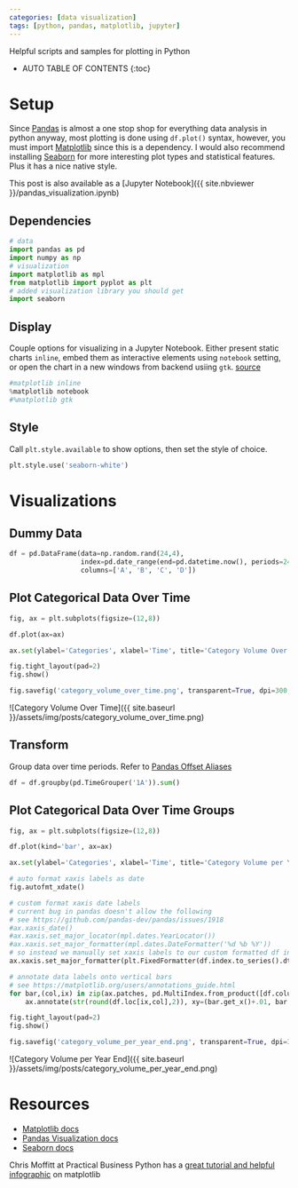 ```yaml
---
categories: [data visualization]
tags: [python, pandas, matplotlib, jupyter]
---
```


Helpful scripts and samples for plotting in Python

<!-- excerpt separator -->

* AUTO TABLE OF CONTENTS
{:toc}

# Setup

Since [Pandas](https://pandas.pydata.org/) is almost a one stop shop for everything data analysis in python anyway, most plotting is done using `df.plot()` syntax, however, you must import [Matplotlib](https://matplotlib.org/index.html) since this is a dependency. I would also recommend installing [Seaborn](https://seaborn.pydata.org/) for more interesting plot types and statistical features. Plus it has a nice native style.  

This post is also available as a [Jupyter Notebook]({{ site.nbviewer }}/pandas_visualization.ipynb)  

## Dependencies

```python
# data
import pandas as pd
import numpy as np
# visualization
import matplotlib as mpl
from matplotlib import pyplot as plt
# added visualization library you should get
import seaborn
```

## Display

Couple options for visualizing in a Jupyter Notebook. Either present static charts `inline`, embed them as interactive elements using `notebook` setting, or open the chart in a new windows from backend usiing `gtk`.  [source](http://ipython.readthedocs.io/en/stable/interactive/plotting.html)

```python
#matplotlib inline
%matplotlib notebook
#%matplotlib gtk
```

## Style

Call `plt.style.available` to show options, then set the style of choice.  

```python
plt.style.use('seaborn-white')
```

# Visualizations

## Dummy Data  

```python
df = pd.DataFrame(data=np.random.rand(24,4),
                  index=pd.date_range(end=pd.datetime.now(), periods=24, freq='MS'),
                  columns=['A', 'B', 'C', 'D'])
```

## Plot Categorical Data Over Time  

```python
fig, ax = plt.subplots(figsize=(12,8))

df.plot(ax=ax)

ax.set(ylabel='Categories', xlabel='Time', title='Category Volume Over Time')

fig.tight_layout(pad=2)
fig.show()

fig.savefig('category_volume_over_time.png', transparent=True, dpi=300, bbox_inches='tight')
```

![Category Volume Over Time]({{ site.baseurl }}/assets/img/posts/category_volume_over_time.png)  

## Transform

Group data over time periods. Refer to [Pandas Offset Aliases](http://pandas.pydata.org/pandas-docs/stable/timeseries.html#offset-aliases)  

```python
df = df.groupby(pd.TimeGrouper('1A')).sum()
```

## Plot Categorical Data Over Time Groups

```python
fig, ax = plt.subplots(figsize=(12,8))

df.plot(kind='bar', ax=ax)

ax.set(ylabel='Categories', xlabel='Time', title='Category Volume per Year End')

# auto format xaxis labels as date
fig.autofmt_xdate()

# custom format xaxis date labels
# current bug in pandas doesn't allow the following
# see https://github.com/pandas-dev/pandas/issues/1918
#ax.xaxis_date()
#ax.xaxis.set_major_locator(mpl.dates.YearLocator())
#ax.xaxis.set_major_formatter(mpl.dates.DateFormatter('%d %b %Y'))
# so instead we manually set xaxis labels to our custom formatted df index as series of strings
ax.xaxis.set_major_formatter(plt.FixedFormatter(df.index.to_series().dt.strftime('%d %b %Y')))

# annotate data labels onto vertical bars
# see https://matplotlib.org/users/annotations_guide.html
for bar,(col,ix) in zip(ax.patches, pd.MultiIndex.from_product([df.columns,df.index])):
    ax.annotate(str(round(df.loc[ix,col],2)), xy=(bar.get_x()+.01, bar.get_height()-.5), color='white')

fig.tight_layout(pad=2)
fig.show()

fig.savefig('category_volume_per_year_end.png', transparent=True, dpi=300, bbox_inches='tight')
```

![Category Volume per Year End]({{ site.baseurl }}/assets/img/posts/category_volume_per_year_end.png)  

# Resources

- [Matplotlib docs](https://matplotlib.org/contents.html)  
- [Pandas Visualization docs](https://pandas.pydata.org/pandas-docs/stable/visualization.html)  
- [Seaborn docs](https://seaborn.pydata.org/api.html)  

Chris Moffitt at Practical Business Python has a [great tutorial and helpful infographic](http://pbpython.com/effective-matplotlib.html) on matplotlib  
